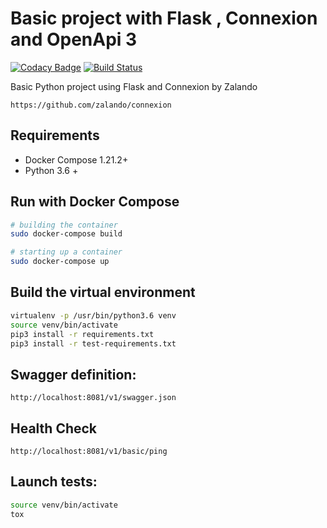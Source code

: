 # Basic project with Flask , Connexion and OpenApi 3

[![Codacy Badge](https://api.codacy.com/project/badge/Grade/5857989e7aae45c1a53824c80981b56f)](https://www.codacy.com/manual/cblack34/python-flask-connexion-example-openapi3?utm_source=github.com&amp;utm_medium=referral&amp;utm_content=cblack34/python-flask-connexion-example-openapi3&amp;utm_campaign=Badge_Grade)
[![Build Status](https://travis-ci.org/cblack34/python-flask-connexion-example-openapi3.svg?branch=master)](https://travis-ci.org/cblack34/python-flask-connexion-example-openapi3)

Basic Python project using Flask and Connexion by Zalando

```http
https://github.com/zalando/connexion
```

## Requirements

* Docker Compose 1.21.2+
* Python 3.6 +

## Run with Docker Compose

```bash
# building the container
sudo docker-compose build

# starting up a container
sudo docker-compose up
```

## Build the virtual environment

```bash
virtualenv -p /usr/bin/python3.6 venv
source venv/bin/activate
pip3 install -r requirements.txt
pip3 install -r test-requirements.txt
```

## Swagger definition:

```http
http://localhost:8081/v1/swagger.json
```

## Health Check

```http
http://localhost:8081/v1/basic/ping
```

## Launch tests:

```bash
source venv/bin/activate
tox
```

